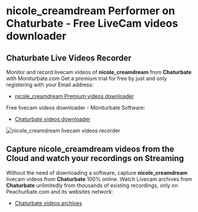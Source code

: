 # nicole_creamdream Performer on Chaturbate - Free LiveCam videos downloader

## Chaturbate Live Videos Recorder

Monitor and record livecam videos of **nicole_creamdream** from **Chaturbate** with Moniturbate.com
Get a premium trial for free by just and only registering with your Email address:
* [nicole_creamdream Premium videos downloader](https://moniturbate.com/request-demo-licence-key.html)

Free livecam videos downloader - Moniturbate Software:
* [Chaturbate videos downloader](https://moniturbate.com/moniturbate-download-software.html)

![nicole_creamdream livecam videos recorder](https://peachurnet.com/templates/moniturbate-software.png)


## Capture nicole_creamdream videos from the Cloud and watch your recordings on Streaming

Without the need of downloading a software, capture **nicole_creamdream** livecam videos from **Chaturbate** 100% online.
Watch Livecam archives from **Chaturbate** unlimitedly from thousands of existing recordings, only on Peachurbate.com and its websites network:
* [Chaturbate videos archives](https://peachurnet.com/)